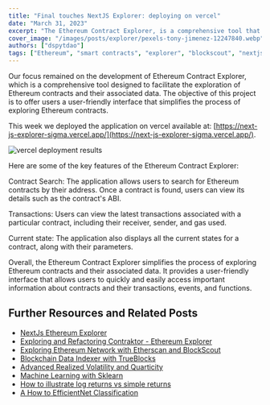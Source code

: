 ```yaml
---
title: "Final touches NextJS Explorer: deploying on vercel"
date: "March 31, 2023"
excerpt: "The Ethereum Contract Explorer, is a comprehensive tool that simplifies the process of exploring Ethereum contracts. This week we finnaly deployed it to vercel."
cover_image: "/images/posts/explorer/pexels-tony-jimenez-12247840.webp"
authors: ["dspytdao"]
tags: ["Ethereum", "smart contracts", "explorer", "blockscout", "nextjs"]
---
```


Our focus remained on the development of Ethereum Contract Explorer, which is a comprehensive tool designed to facilitate the exploration of Ethereum contracts and their associated data. The objective of this project is to offer users a user-friendly interface that simplifies the process of exploring Ethereum contracts.

This week we deployed the application on vercel available at: [https://next-js-explorer-sigma.vercel.app/](https://next-js-explorer-sigma.vercel.app/).

![vercel deployment results](/images/posts/explorer/vercel8.webp)

Here are some of the key features of the Ethereum Contract Explorer:

Contract Search: The application allows users to search for Ethereum contracts by their address. Once a contract is found, users can view its details such as the contract's ABI.

Transactions: Users can view the latest transactions associated with a particular contract, including their receiver, sender, and gas used.

Current state: The application also displays all the current states for a contract, along with their parameters.

Overall, the Ethereum Contract Explorer simplifies the process of exploring Ethereum contracts and their associated data. It provides a user-friendly interface that allows users to quickly and easily access important information about contracts and their transactions, events, and functions.

## Further Resources and Related Posts

- [NextJs Ethereum Explorer](https://github.com/Pfed-prog/NextJsExplorer)
- [Exploring and Refactoring Contraktor - Ethereum Explorer](https://dspyt.com/refactoring-contraktor)
- [Exploring Ethereum Network with Etherscan and BlockScout](https://dspyt.com/exploring-ethereum)
- [Blockchain Data Indexer with TrueBlocks](https://dspyt.com/blockchain-data-indexer-with-trueblocks)
- [Advanced Realized Volatility and Quarticity](https://dspyt.com/advanced-realized-volatility-and-quarticity)
- [Machine Learning with Sklearn](https://dspyt.com/machine-learning-time-series-temperature-data-modeling)
- [How to illustrate log returns vs simple returns](https://dspyt.com/simple-returns-log-return-and-volatility-simple-introduction)
- [A How to EfficientNet Classification](https://dspyt.com/efficientnet-classification)
